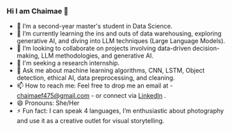 ### Hi I am Chaimae 👋
- 🔭 I’m a second-year master's student in Data Science.
- 🌱 I’m currently learning the ins and outs of data warehousing, exploring generative AI, and diving into LLM techniques (Large Language Models).
- 👯 I’m looking to collaborate on projects involving data-driven decision-making, LLM methodologies, and generative AI.
- 🧐 I'm seeking a research internship.
- 💬 Ask me about machine learning algorithms, CNN, LSTM, Object detection, ethical AI, data preprocessing, and cleaning.
- 📫 How to reach me: Feel free to drop me an email at
        -  chaimaef475@gmail.com
        -  or connect via [LinkedIn](https://www.linkedin.com/in/chaimae-elfathi/) .
- 😄 Pronouns: She/Her
- ⚡ Fun fact: I can speak 4 languages, I’m enthusiastic about photography and use it as a creative outlet for visual storytelling.
<!--
**chamafthi/chamafthi** is a ✨ _special_ ✨ repository because its `README.md` (this file) appears on your GitHub profile.

Here are some ideas to get you started:


-->
